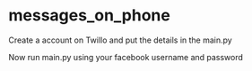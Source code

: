 # messages_on_phone
Create a account on Twillo and put the details in the main.py

Now run main.py using your facebook username and password

